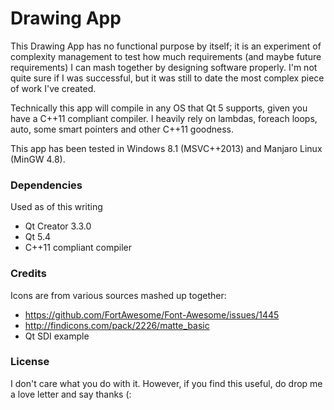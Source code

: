 Drawing App
======

This Drawing App has no functional purpose by itself; it is an experiment of complexity management to test how much requirements (and maybe future requirements) I can mash together by designing software properly. I'm not quite sure if I was successful, but it was still to date the most complex piece of work I've created.

Technically this app will compile in any OS that Qt 5 supports, given you have a C++11 compliant compiler. I heavily rely on lambdas, foreach loops, auto, some smart pointers and other C++11 goodness. 

This app has been tested in Windows 8.1 (MSVC++2013) and Manjaro Linux (MinGW 4.8).

### Dependencies
Used as of this writing
- Qt Creator 3.3.0
- Qt 5.4
- C++11 compliant compiler

### Credits
Icons are from various sources mashed up together:
- https://github.com/FortAwesome/Font-Awesome/issues/1445
- http://findicons.com/pack/2226/matte_basic
- Qt SDI example

### License
I don't care what you do with it. However, if you find this useful, do drop me a love letter and say thanks (:
